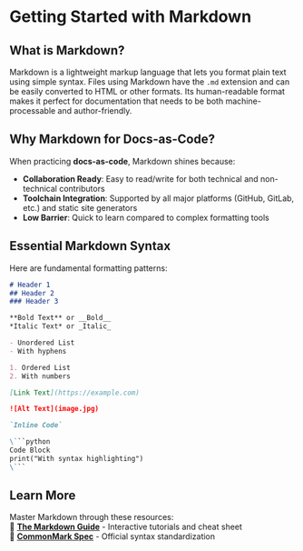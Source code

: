 # Getting Started with Markdown

## What is Markdown?

Markdown is a lightweight markup language that lets you format plain text using simple syntax. Files using Markdown have the `.md` extension and can be easily converted to HTML or other formats. Its human-readable format makes it perfect for documentation that needs to be both machine-processable and author-friendly.

## Why Markdown for Docs-as-Code?

When practicing **docs-as-code**, Markdown shines because:

- **Collaboration Ready**: Easy to read/write for both technical and non-technical contributors
- **Toolchain Integration**: Supported by all major platforms (GitHub, GitLab, etc.) and static site generators
- **Low Barrier**: Quick to learn compared to complex formatting tools

## Essential Markdown Syntax

Here are fundamental formatting patterns:

```markdown
# Header 1
## Header 2
### Header 3

**Bold Text** or __Bold__
*Italic Text* or _Italic_

- Unordered List
- With hyphens

1. Ordered List
2. With numbers

[Link Text](https://example.com)

![Alt Text](image.jpg)

`Inline Code` 

\```python
Code Block
print("With syntax highlighting")
\```
```

## Learn More

Master Markdown through these resources:  
🔗 **[The Markdown Guide](https://www.markdownguide.org)** - Interactive tutorials and cheat sheet  
🔗 **[CommonMark Spec](https://commonmark.org)** - Official syntax standardization
